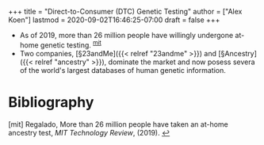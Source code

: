 +++
title = "Direct-to-Consumer (DTC) Genetic Testing"
author = ["Alex Koen"]
lastmod = 2020-09-02T16:46:25-07:00
draft = false
+++

-   As of 2019, more than 26 million people have willingly undergone at-home genetic testing. <sup id="72e4fb8f76b9782b79a91e549325bc6a"><a href="#mit" title="Regalado, More than 26 million people have taken an at-home ancestry test, {MIT Technology Review}, v(), (2019).">mit</a></sup>
-   Two companies, [§23andMe]({{< relref "23andme" >}}) and [§Ancestry]({{< relref "ancestry" >}}), dominate the market and now posess severa of the world's largest databases of human genetic information.

# Bibliography
<a id="mit"></a>[mit] Regalado, More than 26 million people have taken an at-home ancestry test, <i>MIT Technology Review</i>,  (2019). [↩](#72e4fb8f76b9782b79a91e549325bc6a)
